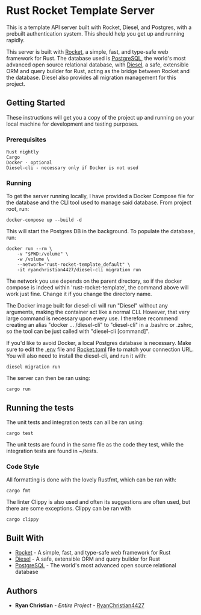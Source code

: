 # Rust Rocket Template Server

This is a template API server built with Rocket, Diesel, and Postgres, with a prebuilt authentication system. This should help you get up and running rapidly.

This server is built with [Rocket](https://rocket.rs), a simple, fast, and type-safe web framework for Rust. The database used is [PostgreSQL](https://www.postgresql.org/), the world's most advanced open source relational database, with [Diesel](http://diesel.rs), a safe, extensible ORM and query builder for Rust, acting as the bridge between Rocket and the database. Diesel also provides all migration management for this project.

## Getting Started

These instructions will get you a copy of the project up and running on your local machine for development and testing purposes.

### Prerequisites

```
Rust nightly
Cargo
Docker - optional
Diesel-cli - necessary only if Docker is not used
```

### Running

To get the server running locally, I have provided a Docker Compose file for the database and the CLI tool used to manage said database. From project root, run:

```
docker-compose up --build -d
```

This will start the Postgres DB in the background. To populate the database, run:

```
docker run --rm \
    -v "$PWD:/volume" \
    -w /volume \
    --network="rust-rocket-template_default" \
    -it ryanchristian4427/diesel-cli migration run
```

The network you use depends on the parent directory, so if the docker compose is indeed within 'rust-rocket-template', the command above will work just fine. Change it if you change the directory name.

The Docker image built for diesel-cli will run "Diesel" without any arguments, making the container act like a normal CLI. However, that very large command is necessary upon every use. I therefore recommend creating an alias "docker ... /diesel-cli" to "diesel-cli" in a .bashrc or .zshrc, so the tool can be just called with "diesel-cli [command]".

If you'd like to avoid Docker, a local Postgres database is necessary. Make sure to edit the [.env](.env) file and [Rocket.toml](Rocket.toml) file to match your connection URL. You will also need to install the diesel-cli, and run it with:

```
diesel migration run
```

The server can then be ran using:

```
cargo run
```

## Running the tests

The unit tests and integration tests can all be ran using:

```
cargo test
```

The unit tests are found in the same file as the code they test, while the integration tests are found in ~/tests.

### Code Style

All formatting is done with the lovely Rustfmt, which can be ran with:

```
cargo fmt
```

The linter Clippy is also used and often its suggestions are often used, but there are some exceptions. Clippy can be ran with

```
cargo clippy
```

## Built With

* [Rocket](https://github.com/glium/glium) - A simple, fast, and type-safe web framework for Rust
* [Diesel](https://github.com/tomaka/glium_text) - A safe, extensible ORM and query builder for Rust
* [PostgreSQL](https://github.com/rustgd/cgmath) - The world's most advanced open source relational database

## Authors

* **Ryan Christian** - *Entire Project* - [RyanChristian4427](https://github.com/RyanChristian4427)